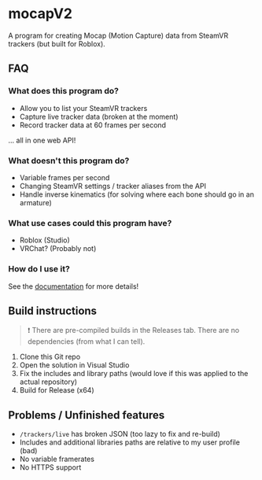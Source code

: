 # mocapV2
A program for creating Mocap (Motion Capture) data from SteamVR trackers (but built for Roblox).

## FAQ

### What does this program do?

- Allow you to list your SteamVR trackers
- Capture live tracker data (broken at the moment)
- Record tracker data at 60 frames per second

... all in one web API!

### What doesn't this program do?

- Variable frames per second
- Changing SteamVR settings / tracker aliases from the API
- Handle inverse kinematics (for solving where each bone should go in an armature)

### What use cases could this program have?

- Roblox (Studio)
- VRChat? (Probably not)

### How do I use it?

See the [documentation](docs) for more details!

## Build instructions

> :exclamation: There are pre-compiled builds in the Releases tab. There are no dependencies (from what I can tell).

1. Clone this Git repo
2. Open the solution in Visual Studio
3. Fix the includes and library paths (would love if this was applied to the actual repository)
4. Build for Release (x64)

## Problems / Unfinished features

- `/trackers/live` has broken JSON (too lazy to fix and re-build)
- Includes and additional libraries paths are relative to my user profile (bad)
- No variable framerates
- No HTTPS support
